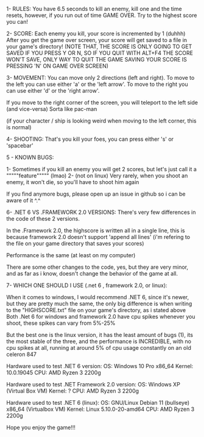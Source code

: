 1- RULES: You have 6.5 seconds to kill an enemy, kill one and the time resets, however, if you run out of time GAME OVER. 
Try to the highest score you can!




2- SCORE: Each enemy you kill, your score is incremented by 1 (duhhh)
After you get the game over screen, your score will get saved to a file in your game's directory!
(NOTE THAT, THE SCORE IS ONLY GOING TO GET SAVED IF YOU PRESS Y OR N, SO IF YOU QUIT WITH ALT+F4 THE SCORE WON'T SAVE, ONLY WAY TO QUIT THE GAME SAVING YOUR SCORE IS PRESSING 'N' ON GAME OVER SCREEN)




3- MOVEMENT: You can move only 2 directions (left and right).
To move to the left you can use either 'a' or the 'left arrow'.
To move to the right you can use either 'd' or the 'right arrow'.

If you move to the right corner of the screen, you will teleport to the left side (and vice-versa)
Sorta like pac-man

(if your character / ship is looking weird when moving to the left corner, this is normal)





4- SHOOTING: That's you kill your foes, you can press either 's' or 'spacebar'




5 - KNOWN BUGS:

1- Sometimes if you kill an enemy you will get 2 scores, but let's just call it a """""feature""""" (lmao)
2- (not on linux) Very rarely, when you shoot an enemy, it won't die, so you'll have to shoot him again

If you find anymore bugs, please open up an issue in github so i can be aware of it ^.^





6- .NET 6 VS .FRAMEWORK 2.0 VERSIONS: There's very few differences in the code of these 2 versions.

In the .Framework 2.0, the highscore is written all in a single line, this is because framework 2.0 doesn't support 'append all lines' (i'm refering to the file on your game directory that saves your scores)

Performance is the same (at least on my computer)

There are some other changes to the code, yes, but they are very minor, and as far as i know, doesn't change the behavior of the game at all.





7- WHICH ONE SHOULD I USE (.net 6 ,  framework 2.0,  or linux):

When it comes to windows, I would recommend .NET 6, since it's newer, but they are pretty much the same, the only big difference is when writing to the "HIGHSCORE.txt" file on your game's directory, as i stated above
Both .Net 6 for windows and framework 2.0 have cpu spikes whenever you shoot, these spikes can vary from 5%-25%

But the best one is the linux version, it has the least amount of bugs (1), its the most stable of the three, and the performance is INCREDIBLE, with no cpu spikes at all, running at around 5% of cpu usage constantly on an old celeron 847



Hardware used to test .NET 6 version: 
OS: Windows 10 Pro x86_64
Kernel: 10.0.19045
CPU: AMD Ryzen 3 2200g



Hardware used to test .NET Framework 2.0 version:
OS: Windows XP (Virtual Box VM)
Kernel: ?
CPU: AMD Ryzen 3 2200g




Hardware used to test .NET 6 (linux):
OS: GNU/Linux Debian 11 (bullseye) x86_64 (Virtualbox VM)
Kernel: Linux 5.10.0-20-amd64
CPU: AMD Ryzen 3 2200g


Hope you enjoy the game!!!
